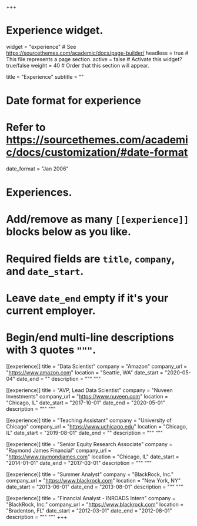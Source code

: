 +++
# Experience widget.
widget = "experience"  # See https://sourcethemes.com/academic/docs/page-builder/
headless = true  # This file represents a page section.
active = false  # Activate this widget? true/false
weight = 40  # Order that this section will appear.

title = "Experience"
subtitle = ""

# Date format for experience
#   Refer to https://sourcethemes.com/academic/docs/customization/#date-format
date_format = "Jan 2006"

# Experiences.
#   Add/remove as many `[[experience]]` blocks below as you like.
#   Required fields are `title`, `company`, and `date_start`.
#   Leave `date_end` empty if it's your current employer.
#   Begin/end multi-line descriptions with 3 quotes `"""`.

[[experience]]
  title = "Data Scientist"
  company = "Amazon"
  company_url = "https://www.amazon.com"
  location = "Seattle, WA"
  date_start = "2020-05-04"
  date_end = ""
  description = """ """

[[experience]]
  title = "AVP, Lead Data Scientist"
  company = "Nuveen Investments"
  company_url = "https://www.nuveen.com"
  location = "Chicago, IL"
  date_start = "2017-10-01"
  date_end = "2020-05-01"
  description = """ """

[[experience]]
  title = "Teaching Assistant"
  company = "University of Chicago"
  company_url = "https://www.uchicago.edu"
  location = "Chicago, IL"
  date_start = "2019-08-01"
  date_end = ""
  description = """ """

[[experience]]
  title = "Senior Equity Research Associate"
  company = "Raymond James Financial"
  company_url = "https://www.raymondjames.com"
  location = "Chicago, IL"
  date_start = "2014-01-01"
  date_end = "2017-03-01"
  description = """ """

[[experience]]
  title = "Summer Analyst"
  company = "BlackRock, Inc."
  company_url = "https://www.blackrock.com"
  location = "New York, NY"
  date_start = "2013-06-01"
  date_end = "2013-08-01"
  description = """ """

[[experience]]
  title = "Financial Analyst - INROADS Intern"
  company = "BlackRock, Inc."
  company_url = "https://www.blackrock.com"
  location = "Bradenton, FL"
  date_start = "2012-03-01"
  date_end = "2012-08-01"
  description = """ """
+++
